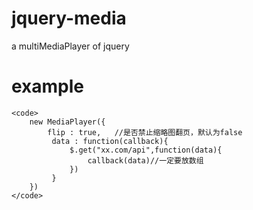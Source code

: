 # jquery-media
a multiMediaPlayer of jquery
# example


    <code>
        new MediaPlayer({
            flip : true,   //是否禁止缩略图翻页，默认为false
             data : function(callback){
                 $.get("xx.com/api",function(data){
                     callback(data)//一定要放数组
                 })
             }
        })
    </code>


